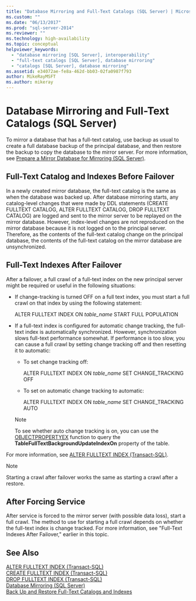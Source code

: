 ```yaml
---
title: "Database Mirroring and Full-Text Catalogs (SQL Server) | Microsoft Docs"
ms.custom: ""
ms.date: "06/13/2017"
ms.prod: "sql-server-2014"
ms.reviewer: ""
ms.technology: high-availability
ms.topic: conceptual
helpviewer_keywords: 
  - "database mirroring [SQL Server], interoperability"
  - "full-text catalogs [SQL Server], database mirroring"
  - "catalogs [SQL Server], database mirroring"
ms.assetid: e34072ae-fe8a-462d-bb03-02fa0987f793
author: MikeRayMSFT
ms.author: mikeray
---
```

# Database Mirroring and Full-Text Catalogs (SQL Server)
  To mirror a database that has a full-text catalog, use backup as usual to create a full database backup of the principal database, and then restore the backup to copy the database to the mirror server. For more information, see [Prepare a Mirror Database for Mirroring &#40;SQL Server&#41;](prepare-a-mirror-database-for-mirroring-sql-server.md).  
  
## Full-Text Catalog and Indexes Before Failover  
 In a newly created mirror database, the full-text catalog is the same as when the database was backed up. After database mirroring starts, any catalog-level changes that were made by DDL statements (CREATE FULLTEXT CATALOG, ALTER FULLTEXT CATALOG, DROP FULLTEXT CATALOG) are logged and sent to the mirror server to be replayed on the mirror database. However, index-level changes are not reproduced on the mirror database because it is not logged on to the principal server. Therefore, as the contents of the full-text catalog change on the principal database, the contents of the full-text catalog on the mirror database are unsynchronized.  
  
## Full-Text Indexes After Failover  
 After a failover, a full crawl of a full-text index on the new principal server might be required or useful in the following situations:  
  
-   If change-tracking is turned OFF on a full text index, you must start a full crawl on that index by using the following statement:  
  
     ALTER FULLTEXT INDEX ON *table_name* START FULL POPULATION  
  
-   If a full-text index is configured for automatic change tracking, the full-text index is automatically synchronized. However, synchronization slows full-text performance somewhat. If performance is too slow, you can cause a full crawl by setting change tracking off and then resetting it to automatic:  
  
    -   To set change tracking off:  
  
         ALTER FULLTEXT INDEX ON *table_name* SET CHANGE_TRACKING OFF  
  
    -   To set on automatic change tracking to automatic:  
  
         ALTER FULLTEXT INDEX ON *table_name* SET CHANGE_TRACKING AUTO  
  
    > [!NOTE]  
    >  To see whether auto change tracking is on, you can use the [OBJECTPROPERTYEX](/sql/t-sql/functions/objectproperty-transact-sql) function to query the **TableFullTextBackgroundUpdateIndexOn** property of the table.  
  
 For more information, see [ALTER FULLTEXT INDEX &#40;Transact-SQL&#41;](/sql/t-sql/statements/alter-fulltext-index-transact-sql).  
  
> [!NOTE]  
>  Starting a crawl after failover works the same as starting a crawl after a restore.  
  
## After Forcing Service  
 After service is forced to the mirror server (with possible data loss), start a full crawl. The method to use for starting a full crawl depends on whether the full-text index is change tracked. For more information, see "Full-Text Indexes After Failover," earlier in this topic.  
  
## See Also  
 [ALTER FULLTEXT INDEX &#40;Transact-SQL&#41;](/sql/t-sql/statements/alter-fulltext-index-transact-sql)   
 [CREATE FULLTEXT INDEX &#40;Transact-SQL&#41;](/sql/t-sql/statements/create-fulltext-index-transact-sql)   
 [DROP FULLTEXT INDEX &#40;Transact-SQL&#41;](/sql/t-sql/statements/drop-fulltext-index-transact-sql)   
 [Database Mirroring &#40;SQL Server&#41;](database-mirroring-sql-server.md)   
 [Back Up and Restore Full-Text Catalogs and Indexes](../../relational-databases/indexes/indexes.md)  
  
  
